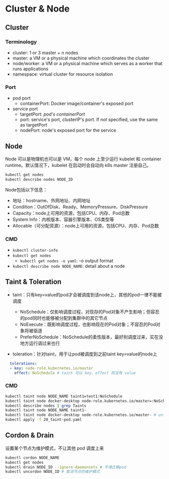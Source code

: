 # Cluster & Node
## Cluster
### Terminology
- cluster: 1 or 3 master + n nodes
- master: a VM or a physical machine which coordinates the cluster
- node/worker: a VM or a physical machine which serves as a worker that runs applications
- namespace: virtual cluster for resource isolation

### Port
- pod port
  - containerPort: Docker image/container's exposed port
- service port
  - targetPort: *pod's containerPort*
  - port: service's port, clusterIP's port. If not specified, use the same as targetPort 
  - nodePort: node's exposed port for the service


## Node

Node 可以是物理机也可以是 VM，每个 node 上至少运行 kubelet 和 container runtime。默认情况下，kubelet 在启动时会自动向 k8s master 注册自己。

```bash
kubectl get nodes
kubectl describe nodes NODE_ID
```

Node包括以下信息：

- 地址：hostname、外网地址、内网地址
- Condition：OutOfDisk、Ready、MemoryPressure、DiskPressure
- Capacity：node上可用的资源，包括CPU、内存、Pod总数
- System Info：内核版本、容器引擎版本、OS类型等
- Allocable（可分配资源）：node上可用的资源，包括CPU、内存、Pod总数


### CMD

- `kubectl cluster-info`
- `kubectl get nodes`
  - `kubectl get nodes -o yaml`: -o output format
- `kubectl describe node NODE_NAME`: detail about a node

## Taint & Toleration

- taint：只有key=value的pod才会被调度到该node上，其他的pod一律不能被调度

  - NoSchedule：仅影响调度过程，对现存的Pod对象不产生影响；但容忍的pod同时也能够被分配到集群中的其它节点
  - NoExecute：既影响调度过程，也影响现在的Pod对象；不容忍的Pod对象将被驱逐
  - PreferNoSchedule：NoSchedule的柔性版本，最好别调度过来，实在没地方运行调过来也行
- toleration：针对taint，用于让pod被调度到之前taint key=value的node上

```yaml
  tolerations:
  - key: node-role.kubernetes.io/master
    effect: NoSchedule # taint 可以 key、effect 而没有 value
```

### CMD

```bash
kubectl taint node NODE_NAME taint1=test1:NoSchedule
kubectl taint node docker-desktop node-role.kubernetes.io/master=:NoSchedule # 可以 key、effect 而没有 value
kubectl describe nodes | grep Taints
kubectl taint node NODE_NAME taint1-
kubectl taint node docker-desktop node-role.kubernetes.io/master- # untaint
kubectl apply -f 20_taint-pod.yaml
```

## Cordon & Drain

设置某个节点为维护模式，不让其他 pod 调度上来

```bash
kubectl cordon NODE_NAME
kubectl get nodes
kubectl drain NODE_ID --ignore-daemonsets # 平滑迁移pod
kubectl uncordon NODE_ID # 取消节点的维护模式
```

